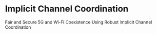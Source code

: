 # Implicit Channel Coordination
Fair and Secure 5G and Wi-Fi Coexistence Using Robust Implicit Channel Coordination
